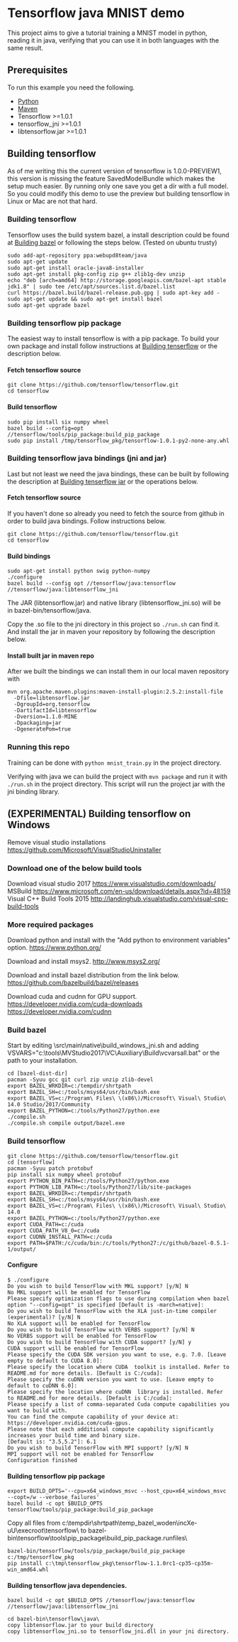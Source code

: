 # Tensorflow java MNIST demo

This project aims to give a tutorial training a MNIST model in python, reading it in java, verifying that you can use it in both languages with the same result.

## Prerequisites

To run this example you need the following.

* [Python](https://www.python.org/downloads)
* [Maven](https://maven.apache.org/install.html)
* Tensorflow >=1.0.1
* tensorflow_jni >=1.0.1
* libtensorflow.jar >=1.0.1

## Building tensorflow

As of me writing this the current version of tensorflow is 1.0.0-PREVIEW1, this version is missing the feature SavedModelBundle which makes the setup much easier. By running only one save you get a dir with a full model. So you could modify this demo to use the preview but building tensorflow in Linux or Mac are not that hard.


### Building tensorflow

Tensorflow uses the build system bazel, a install description could be found at [Building bazel](https://bazel.build/versions/master/docs/install.html) or following the steps below. (Tested on ubuntu trusty)

```
sudo add-apt-repository ppa:webupd8team/java
sudo apt-get update
sudo apt-get install oracle-java8-installer
sudo apt-get install pkg-config zip g++ zlib1g-dev unzip
echo "deb [arch=amd64] http://storage.googleapis.com/bazel-apt stable jdk1.8" | sudo tee /etc/apt/sources.list.d/bazel.list
curl https://bazel.build/bazel-release.pub.gpg | sudo apt-key add -
sudo apt-get update && sudo apt-get install bazel
sudo apt-get upgrade bazel
```

### Building tensorflow pip package

The easiest way to install tensorflow is with a pip package. To build your own package and install follow instructions at [Building tenserflow](https://www.tensorflow.org/install/install_sources) or the description below.

#### Fetch tensorflow source
```
git clone https://github.com/tensorflow/tensorflow.git
cd tensorflow
```

#### Build tensorflow
```
sudo pip install six numpy wheel
bazel build --config=opt //tensorflow/tools/pip_package:build_pip_package
sudo pip install /tmp/tensorflow_pkg/tensorflow-1.0.1-py2-none-any.whl
```

### Building tensorflow java bindings (jni and jar)

Last but not least we need the java bindings, these can be built by following the description at [Building tenserflow jar](https://github.com/tensorflow/tensorflow/tree/master/tensorflow/java) or the operations below.

#### Fetch tensorflow source
If you haven't done so already you need to fetch the source from github in order to build java bindings. Follow instructions below.
```
git clone https://github.com/tensorflow/tensorflow.git
cd tensorflow
```

#### Build bindings
```
sudo apt-get install python swig python-numpy
./configure
bazel build --config opt //tensorflow/java:tensorflow //tensorflow/java:libtensorflow_jni
```
The JAR (libtensorflow.jar) and native library (libtensorflow_jni.so) will be in bazel-bin/tensorflow/java.

Copy the .so file to the jni directory in this project so ```./run.sh``` can find it. And install the jar in maven your repository by following the description below.


#### Install built jar in maven repo

After we built the bindings we can install them in our local maven repository with

```
mvn org.apache.maven.plugins:maven-install-plugin:2.5.2:install-file
  -Dfile=libtensorflow.jar
  -DgroupId=org.tensorflow
  -DartifactId=libtensorflow
  -Dversion=1.1.0-MINE
  -Dpackaging=jar
  -DgeneratePom=true
```

### Running this repo
Training can be done with ```python mnist_train.py``` in the project directory.

Verifying with java we can build the project with ```mvn package``` and run it with ```./run.sh``` in the project directory. This script will run the project jar with the jni binding library.

## (EXPERIMENTAL) Building tensorflow on Windows

Remove visual studio installations
https://github.com/Microsoft/VisualStudioUninstaller

### Download one of the below build tools
Download visual studio 2017
https://www.visualstudio.com/downloads/
MSBuild
https://www.microsoft.com/en-us/download/details.aspx?id=48159
Visual C++ Build Tools 2015
http://landinghub.visualstudio.com/visual-cpp-build-tools

### More required packages
Download python and install with the "Add python to environment variables" option.
https://www.python.org/

Download and install msys2.
http://www.msys2.org/

Download and install bazel distribution from the link below.
https://github.com/bazelbuild/bazel/releases

Download cuda and cudnn for GPU support.
https://developer.nvidia.com/cuda-downloads
https://developer.nvidia.com/cudnn

### Build bazel
Start by editing  \src\main\native\build_windows_jni.sh and adding
VSVARS="c:\tools\MVStudio2017\VC\Auxiliary\Build\vcvarsall.bat" or the path to
your installation.
```
cd [bazel-dist-dir]
pacman -Syuu gcc git curl zip unzip zlib-devel
export BAZEL_WRKDIR=c:/tempdir/shrtpath
export BAZEL_SH=c:/tools/msys64/usr/bin/bash.exe
export BAZEL_VS=c:/Program\ Files\ \(x86\)/Microsoft\ Visual\ Studio\ 14.0 Studio/2017/Community
export BAZEL_PYTHON=c:/tools/Python27/python.exe
./compile.sh
./compile.sh compile output/bazel.exe
```

### Build tensorflow
```
git clone https://github.com/tensorflow/tensorflow.git
cd [tensorflow]
pacman -Syuu patch protobuf
pip install six numpy wheel protobuf
export PYTHON_BIN_PATH=c:/tools/Python27/python.exe
export PYTHON_LIB_PATH=c:/tools/Python27/lib/site-packages
export BAZEL_WRKDIR=c:/tempdir/shrtpath
export BAZEL_SH=c:/tools/msys64/usr/bin/bash.exe
export BAZEL_VS=c:/Program\ Files\ \(x86\)/Microsoft\ Visual\ Studio\ 14.0
export BAZEL_PYTHON=c:/tools/Python27/python.exe
export CUDA_PATH=c:/cuda
export CUDA_PATH_V8_0=c:/cuda
export CUDNN_INSTALL_PATH=c:/cuda
export PATH=$PATH:/c/cuda/bin:/c/tools/Python27:/c/github/bazel-0.5.1-1/output/
```

#### Configure
```
$ ./configure
Do you wish to build TensorFlow with MKL support? [y/N] N
No MKL support will be enabled for TensorFlow
Please specify optimization flags to use during compilation when bazel option "--config=opt" is specified [Default is -march=native]:
Do you wish to build TensorFlow with the XLA just-in-time compiler (experimental)? [y/N] N
No XLA support will be enabled for TensorFlow
Do you wish to build TensorFlow with VERBS support? [y/N] N
No VERBS support will be enabled for TensorFlow
Do you wish to build TensorFlow with CUDA support? [y/N] y
CUDA support will be enabled for TensorFlow
Please specify the CUDA SDK version you want to use, e.g. 7.0. [Leave empty to default to CUDA 8.0]:
Please specify the location where CUDA  toolkit is installed. Refer to README.md for more details. [Default is C:/cuda]:
Please specify the cuDNN version you want to use. [Leave empty to default to cuDNN 6.0]:
Please specify the location where cuDNN  library is installed. Refer to README.md for more details. [Default is C:/cuda]:
Please specify a list of comma-separated Cuda compute capabilities you want to build with.
You can find the compute capability of your device at: https://developer.nvidia.com/cuda-gpus.
Please note that each additional compute capability significantly increases your build time and binary size.
[Default is: "3.5,5.2"]: 6.1
Do you wish to build TensorFlow with MPI support? [y/N] N
MPI support will not be enabled for TensorFlow
Configuration finished
```

#### Building tensorflow pip package
```
export BUILD_OPTS='--cpu=x64_windows_msvc --host_cpu=x64_windows_msvc --copt=/w --verbose_failures'
bazel build -c opt $BUILD_OPTS tensorflow/tools/pip_package:build_pip_package
```

Copy all files from
c:\tempdir\shrtpath\temp\_bazel_woden\incXe-uU\execroot\tensorflow\ to bazel-bin\tensorflow\tools\pip_package\build_pip_package.runfiles\
```
bazel-bin/tensorflow/tools/pip_package/build_pip_package c:/tmp/tensorflow_pkg
pip install c:\tmp\tensorflow_pkg\tensorflow-1.1.0rc1-cp35-cp35m-win_amd64.whl
```

#### Building tensorflow java dependencies.
```
bazel build -c opt $BUILD_OPTS //tensorflow/java:tensorflow //tensorflow/java:libtensorflow_jni
```

```
cd bazel-bin\tensorflow\java\
copy libtensorflow.jar to your build directory
copy libtensorflow_jni.so to tensorflow_jni.dll in your jni directory.
```
